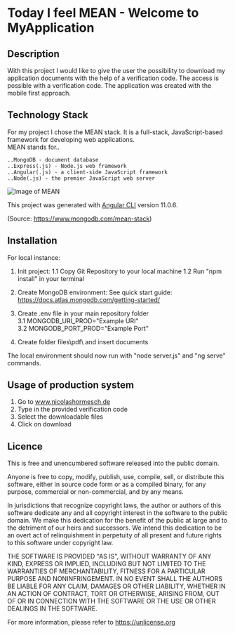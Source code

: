 # Today I feel MEAN - Welcome to MyApplication

## Description
With this project I would like to give the user the possibility to download my application documents with the help of a verification code. 
The access is possible with a verification code.
The application was created with the mobile first approach.

## Technology Stack

For my project I chose the MEAN stack. It is a full-stack, JavaScript-based framework for developing web applications. <br>
MEAN stands for..

    ..MongoDB - document database
    ..Express(.js) - Node.js web framework
    ..Angular(.js) - a client-side JavaScript framework
    ..Node(.js) - the premier JavaScript web server

![Image of MEAN](https://webassets.mongodb.com/_com_assets/cms/mean-stack-0qy07j83ah.png)

This project was generated with [Angular CLI](https://github.com/angular/angular-cli) version 11.0.6.

(Source: https://www.mongodb.com/mean-stack)


## Installation

For local instance:

1. Init project:
1.1 Copy Git Repository to your local machine
1.2 Run "npm install" in your terminal

2. Create MongoDB environment:
See quick start guide: https://docs.atlas.mongodb.com/getting-started/

3. Create .env file in your main repository folder <br>
3.1 MONGODB_URI_PROD="Example URI" <br>
3.2 MONGODB_PORT_PROD="Example Port" <br>

4. Create folder files\pdf\ and insert documents

The local environment should now run with "node server.js" and "ng serve" commands.

## Usage of production system

1. Go to www.nicolashormesch.de
2. Type in the provided verification code
3. Select the downloadable files
4. Click on download

## Licence

This is free and unencumbered software released into the public domain.

Anyone is free to copy, modify, publish, use, compile, sell, or
distribute this software, either in source code form or as a compiled
binary, for any purpose, commercial or non-commercial, and by any
means.

In jurisdictions that recognize copyright laws, the author or authors
of this software dedicate any and all copyright interest in the
software to the public domain. We make this dedication for the benefit
of the public at large and to the detriment of our heirs and
successors. We intend this dedication to be an overt act of
relinquishment in perpetuity of all present and future rights to this
software under copyright law.

THE SOFTWARE IS PROVIDED "AS IS", WITHOUT WARRANTY OF ANY KIND,
EXPRESS OR IMPLIED, INCLUDING BUT NOT LIMITED TO THE WARRANTIES OF
MERCHANTABILITY, FITNESS FOR A PARTICULAR PURPOSE AND NONINFRINGEMENT.
IN NO EVENT SHALL THE AUTHORS BE LIABLE FOR ANY CLAIM, DAMAGES OR
OTHER LIABILITY, WHETHER IN AN ACTION OF CONTRACT, TORT OR OTHERWISE,
ARISING FROM, OUT OF OR IN CONNECTION WITH THE SOFTWARE OR THE USE OR
OTHER DEALINGS IN THE SOFTWARE.

For more information, please refer to <https://unlicense.org>
